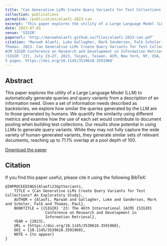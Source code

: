 ```yaml
---
title: "Can Generative LLMs Create Query Variants for Test Collections? An Exploratory Study"
collection: publications
permalink: /publication/alaofi-2023-can
excerpt: 'This paper explores the utility of a Large Language Model (LLM) to automatically generate queries and query variants from a description of an information need. Our results show potential in using LLMs to generate query variants. While they may not fully capture the wide variety of human-generated variants, they generate similar sets of relevant documents, reaching up to 71.1% overlap at a pool depth of 100.'
date: 2023-07-01
venue: 'SIGIR'
paperurl: 'http://marwahalaofi.github.io/files/alaofi-2023-can.pdf'
citation: 'Marwah Alaofi, Luke Gallagher, Mark Sanderson, Falk Scholer, and Paul
Thomas. 2023. Can Generative LLMs Create Query Variants for Test Collections?: An Exploratory Study. In Proceedings of the 46th International
ACM SIGIR Conference on Research and Development in Information Retrieval
(SIGIR ’23), July 23–27, 2023, Taipei, Taiwan. ACM, New York, NY, USA,
5 pages. https://doi.org/10.1145/3539618.3591960'
---
```

## Abstract
This paper explores the utility of a Large Language Model (LLM) to automatically generate queries and query variants from a description of an information need. Given a set of information needs described as backstories, we explore how similar the queries generated by the LLM are to those generated by humans. We quantify the similarity using different metrics and examine how the use of each set would contribute to document pooling when building test collections. Our results show potential in using LLMs to generate query variants. While they may not fully capture the wide variety of human-generated variants, they generate similar sets of relevant documents, reaching up to 71.1% overlap at a pool depth of 100.


[Download the paper](http://marwahalaofi.github.io/files/alaofi-2023-can.pdf)

## Citation
If you find this paper useful, please cite it using the following BibTeX:
```
@INPROCEEDINGS{Alaofi23GptVariants,
    TITLE = {Can Generative LLMs Create Query Variants for Test Collections? An Exploratory Study},
    AUTHOR = {Alaofi, Marwah and Gallagher, Luke and Sanderson, Mark and Scholer, Falk and Thomas, Paul},
    BOOKTITLE = {{SIGIR} '23: The 46th International {ACM} {SIGIR}
                  Conference on Research and Development in
                  Information Retrieval},
    YEAR = {2023},
    URL = {https://doi.org/10.1145/3539618.3591960},
    DOI = {10.1145/3539618.3591960},
    NOTE = {to appear}
}

```
